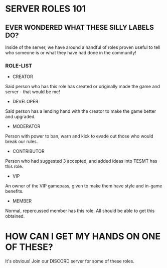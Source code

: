 # SERVER ROLES 101

## EVER WONDERED WHAT THESE SILLY LABELS DO?

Inside of the server, we have around a handful of roles proven useful to tell who someone is or what they have had done in the community! 

### ROLE-LIST

- CREATOR

Said person who has this role has created or originally made the game and server - that would be me!

- DEVELOPER

Said person has a lending hand with the creator to make the game better and upgraded.

- MODERATOR

Person with power to ban, warn and kick to evade out those who would break our rules.

- CONTRIBUTOR

Person who had suggested 3 accepted, and added ideas into TESMT has this role.

- VIP

An owner of the VIP gamepass, given to make them have style and in-game benefits.

- MEMBER

Normal, repercussed member has this role. All should be able to get this obtained.

# HOW CAN I GET MY HANDS ON ONE OF THESE?

It's obvious! Join our DISCORD server for some of these roles.